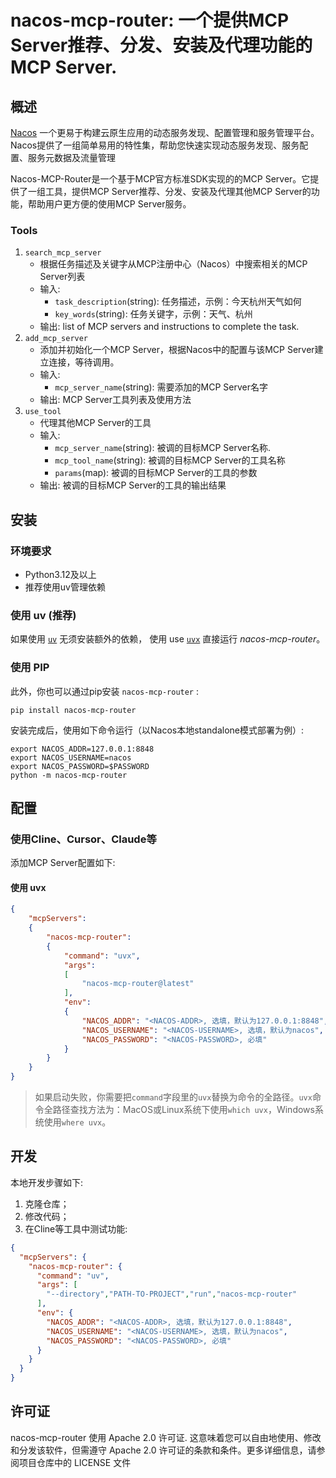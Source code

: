 # nacos-mcp-router: 一个提供MCP Server推荐、分发、安装及代理功能的MCP Server.

## 概述

[Nacos](https://nacos.io) 一个更易于构建云原生应用的动态服务发现、配置管理和服务管理平台。Nacos提供了一组简单易用的特性集，帮助您快速实现动态服务发现、服务配置、服务元数据及流量管理

Nacos-MCP-Router是一个基于MCP官方标准SDK实现的的MCP Server。它提供了一组工具，提供MCP Server推荐、分发、安装及代理其他MCP Server的功能，帮助用户更方便的使用MCP Server服务。

### Tools

1. `search_mcp_server`
    - 根据任务描述及关键字从MCP注册中心（Nacos）中搜索相关的MCP Server列表
    - 输入:
      - `task_description`(string): 任务描述，示例：今天杭州天气如何
      - `key_words`(string): 任务关键字，示例：天气、杭州
    - 输出: list of MCP servers and instructions to complete the task.
2. `add_mcp_server`
    - 添加并初始化一个MCP Server，根据Nacos中的配置与该MCP Server建立连接，等待调用。
    - 输入:
      - `mcp_server_name`(string): 需要添加的MCP Server名字
    - 输出: MCP Server工具列表及使用方法
3. `use_tool`
   - 代理其他MCP Server的工具
   - 输入:
     - `mcp_server_name`(string): 被调的目标MCP Server名称.
     - `mcp_tool_name`(string): 被调的目标MCP Server的工具名称
     - `params`(map): 被调的目标MCP Server的工具的参数
   - 输出: 被调的目标MCP Server的工具的输出结果

## 安装
### 环境要求
- Python3.12及以上
- 推荐使用uv管理依赖
### 使用 uv (推荐)

如果使用 [`uv`](https://docs.astral.sh/uv/) 无须安装额外的依赖， 使用
use [`uvx`](https://docs.astral.sh/uv/guides/tools/) 直接运行 *nacos-mcp-router*。

### 使用 PIP

此外，你也可以通过pip安装 `nacos-mcp-router` : 

```
pip install nacos-mcp-router
```

安装完成后，使用如下命令运行（以Nacos本地standalone模式部署为例）:

```
export NACOS_ADDR=127.0.0.1:8848
export NACOS_USERNAME=nacos
export NACOS_PASSWORD=$PASSWORD
python -m nacos-mcp-router
```

## 配置

### 使用Cline、Cursor、Claude等

添加MCP Server配置如下:

#### 使用 uvx

```json
{
    "mcpServers":
    {
        "nacos-mcp-router":
        {
            "command": "uvx",
            "args":
            [
                "nacos-mcp-router@latest"
            ],
            "env":
            {
                "NACOS_ADDR": "<NACOS-ADDR>, 选填，默认为127.0.0.1:8848",
                "NACOS_USERNAME": "<NACOS-USERNAME>, 选填，默认为nacos",
                "NACOS_PASSWORD": "<NACOS-PASSWORD>, 必填"
            }
        }
    }
}
```

> 如果启动失败，你需要把`command`字段里的`uvx`替换为命令的全路径。`uvx`命令全路径查找方法为：MacOS或Linux系统下使用`which uvx`，Windows系统使用`where uvx`。


## 开发

本地开发步骤如下:

1. 克隆仓库；
2. 修改代码；
3. 在Cline等工具中测试功能:

```json
{
  "mcpServers": {
    "nacos-mcp-router": {
      "command": "uv",
      "args": [
        "--directory","PATH-TO-PROJECT","run","nacos-mcp-router"
      ],
      "env": {
        "NACOS_ADDR": "<NACOS-ADDR>, 选填，默认为127.0.0.1:8848",
        "NACOS_USERNAME": "<NACOS-USERNAME>, 选填，默认为nacos",
        "NACOS_PASSWORD": "<NACOS-PASSWORD>, 必填"
      }
    }
  }
}
```

## 许可证

nacos-mcp-router 使用 Apache 2.0 许可证. 这意味着您可以自由地使用、修改和分发该软件，但需遵守 Apache 2.0 许可证的条款和条件。更多详细信息，请参阅项目仓库中的 LICENSE 文件
